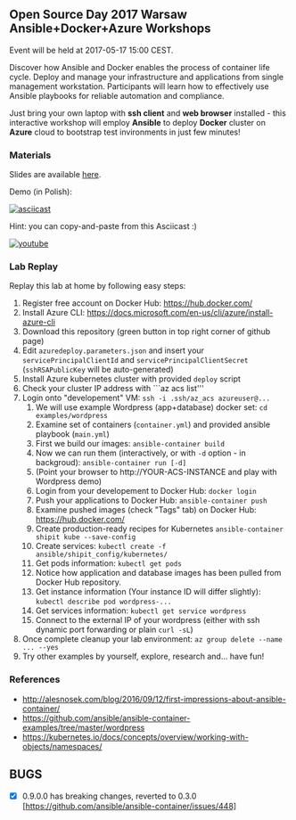 ## Open Source Day 2017 Warsaw Ansible+Docker+Azure Workshops

Event will be held at 2017-05-17 15:00 CEST.

Discover how Ansible and Docker enables the process of container
life cycle. Deploy and manage your infrastructure and applications
from single management workstation. Participants will learn how
to effectively use Ansible playbooks for reliable automation and
compliance.

Just bring your own laptop with **ssh client** and **web browser**
installed - this interactive workshop will employ **Ansible** to deploy
**Docker** cluster on **Azure** cloud to bootstrap test invironments in
just few minutes!

### Materials

Slides are available [here](https://bit.ly/adaslides).

Demo (in Polish):

[![asciicast](https://asciinema.org/a/a14fkwwz9hfrych4z0sp045la.png)](https://asciinema.org/a/a14fkwwz9hfrych4z0sp045la)

Hint: you can copy-and-paste from this Asciicast :)

[![youtube](http://img.youtube.com/vi/hzjcpoNOL8w/0.jpg)](http://www.youtube.com/watch?v=hzjcpoNOL8w)

### Lab Replay

Replay this lab at home by following easy steps:

1. Register free account on Docker Hub: https://hub.docker.com/
1. Install Azure CLI: https://docs.microsoft.com/en-us/cli/azure/install-azure-cli
1. Download this repository (green button in top right corner of github page)
1. Edit ```azuredeploy.parameters.json``` and insert your ```servicePrincipalClientId``` and ```servicePrincipalClientSecret``` (```sshRSAPublicKey``` will be auto-generated)
1. Install Azure kubernetes cluster with provided ```deploy``` script
1. Check your cluster IP address with ```az acs list'''
1. Login onto "developement" VM: ```ssh -i .ssh/az_acs azureuser@...```
   1. We will use example Wordpress (app+database) docker set: ```cd examples/wordpress```
   1. Examine set of containers (```container.yml```) and provided ansible playbook (```main.yml```)
   1. First we build our images: ```ansible-container build```
   1. Now we can run them (interactively, or with ```-d``` option - in backgroud): ```ansible-container run [-d]```
   1. (Point your browser to http://YOUR-ACS-INSTANCE and play with Wordpress demo)
   1. Login from your developement to Docker Hub: ```docker login```
   1. Push your applications to Docker Hub: ```ansible-container push```
   1. Examine pushed images (check "Tags" tab) on Docker Hub: https://hub.docker.com/
   1. Create production-ready recipes for Kubernetes ```ansible-container shipit kube --save-config```
   1. Create services: ```kubectl create -f ansible/shipit_config/kubernetes/```
   1. Get pods information: ```kubectl get pods```
   1. Notice how application and database images has been pulled from Docker Hub repository.
   1. Get instance information (Your instance ID will differ slightly): ```kubectl describe pod wordpress-...```
   1. Get services information: ```kubectl get service wordpress```
   1. Connect to the external IP of your wordpress (either with ssh dynamic port forwarding or plain ```curl -sL```)
1. Once complete cleanup your lab environment: ```az group delete --name ... --yes```
1. Try other examples by yourself, explore, research and... have fun!

### References

- http://alesnosek.com/blog/2016/09/12/first-impressions-about-ansible-container/
- https://github.com/ansible/ansible-container-examples/tree/master/wordpress
- https://kubernetes.io/docs/concepts/overview/working-with-objects/namespaces/

## BUGS

- [x] 0.9.0.0 has breaking changes, reverted to 0.3.0 [https://github.com/ansible/ansible-container/issues/448]

